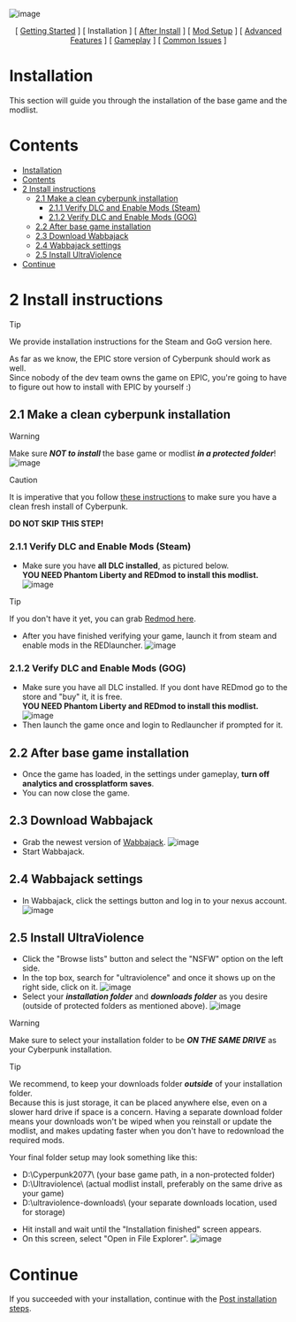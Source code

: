 ![image](/img/UV_title.png)


<p align="center">
[ <a href="https://github.com/Gallahorn/Ultraviolence/blob/main/README.md">Getting Started</a> ]
[ Installation ]
[ <a href="https://github.com/Gallahorn/Ultraviolence/blob/main/PostInstall.md">After Install</a> ]
[ <a href="https://github.com/Gallahorn/Ultraviolence/blob/main/ModSetup.md">Mod Setup</a> ]
[ <a href="https://github.com/Gallahorn/Ultraviolence/blob/main/AdvancedFeatures.md">Advanced Features</a> ]
[ <a href="https://github.com/Gallahorn/Ultraviolence/blob/main/Gameplay.md">Gameplay</a> ]
[ <a href="https://github.com/Gallahorn/Ultraviolence/blob/main/CommonIssues.md">Common Issues</a> ]
</p>

# Installation
This section will guide you through the installation of the base game and the modlist.


# Contents
- [Installation](#installation)
- [Contents](#contents)
- [2 Install instructions](#2-install-instructions)
  - [2.1 Make a clean cyberpunk installation](#21-make-a-clean-cyberpunk-installation)
    - [2.1.1 Verify DLC and Enable Mods (Steam)](#211-verify-dlc-and-enable-mods-steam)
    - [2.1.2 Verify DLC and Enable Mods (GOG)](#212-verify-dlc-and-enable-mods-gog)
  - [2.2 After base game installation](#22-after-base-game-installation)
  - [2.3 Download Wabbajack](#23-download-wabbajack)
  - [2.4 Wabbajack settings](#24-wabbajack-settings)
  - [2.5 Install UltraViolence](#25-install-ultraviolence)
- [Continue](#continue)


# 2 Install instructions
> [!TIP]
> We provide installation instructions for the Steam and GoG version here.  
> 
> As far as we know, the EPIC store version of Cyberpunk should work as well.  
> Since nobody of the dev team owns the game on EPIC, you're going to have to figure out how to install with EPIC by yourself :)


## 2.1 Make a clean cyberpunk installation
> [!WARNING]
> Make sure ***NOT to install*** the base game or modlist ***in a protected folder***!  
> ![image](img/installation/protectedfolders.png)

> [!CAUTION] 
> It is imperative that you follow [these instructions](https://support.cdprojektred.com/en/cyberpunk/pc/sp-technical/issue/2233/how-do-i-perform-a-clean-install-of-the-game) to make sure you have a clean fresh install of Cyberpunk.  
>
> **__DO NOT SKIP THIS STEP!__**


### 2.1.1 Verify DLC and Enable Mods (Steam)
- Make sure you have **__all DLC installed__**, as pictured below.  
**__YOU NEED Phantom Liberty and REDmod to install this modlist.__**
![image](img/installation/dlc.png)
> [!TIP]
> If you don't have it yet, you can grab [Redmod here](https://store.steampowered.com/app/2060310/Cyberpunk_2077_REDmod/).
- After you have finished verifying your game, launch it from steam and enable mods in the REDlauncher.
![image](/img/installation/enablemods.png)


### 2.1.2 Verify DLC and Enable Mods (GOG)
- Make sure you have all DLC installed.
If you dont have REDmod go to the store and "buy" it, it is free.  
**__YOU NEED Phantom Liberty and REDmod to install this modlist.__**  
![image](img/installation/gog_dlc.png)
- Then launch the game once and login to Redlauncher if prompted for it.


## 2.2 After base game installation
- Once the game has loaded, in the settings under gameplay, **__turn off analytics and crossplatform saves__**.
- You can now close the game.


## 2.3 Download Wabbajack 
- Grab the newest version of [Wabbajack](https://www.wabbajack.org/).
![image](/img/installation/wj_download.png)
- Start Wabbajack.


## 2.4 Wabbajack settings
- In Wabbajack, click the settings button and log in to your nexus account.
![image](img/installation/wj_settings.png)


## 2.5 Install UltraViolence
- Click the "Browse lists" button and select the "NSFW" option on the left side.
- In the top box, search for "ultraviolence" and once it shows up on the right side, click on it.
![image](img/installation/wj_search.png)
- Select your ***installation folder*** and ***downloads folder*** as you desire (outside of protected folders as mentioned above).
![image](img/installation/wj_install.png)

> [!WARNING]
> Make sure to select your installation folder to be ***ON THE SAME DRIVE*** as your Cyberpunk installation.

> [!TIP]
> We recommend, to keep your downloads folder ***outside*** of your installation folder.  
> Because this is just storage, it can be placed anywhere else, even on a slower hard drive if space is a concern. Having a separate download folder means your downloads won't be wiped when you reinstall or update the modlist, and makes updating faster when you don't have to redownload the required mods.  
>  
> Your final folder setup may look something like this:  
> -   D:\Cyperpunk2077\    (your base game path, in a non-protected folder)
> -   D:\Ultraviolence\    (actual modlist install, preferably on the same drive as your game)
> -   D:\ultraviolence-downloads\    (your separate downloads location, used for storage)
- Hit install and wait until the "Installation finished" screen appears.
- On this screen, select "Open in File Explorer".
![image](img/installation/wj_finished.png)


# Continue
If you succeeded with your installation, continue with the [Post installation steps](PostInstall.md).
